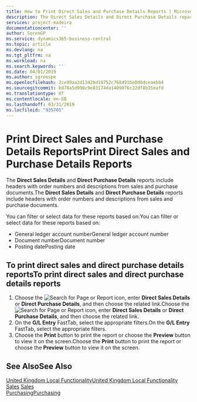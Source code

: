 ```yaml
---
title: How to Print Direct Sales and Purchase Details Reports | Microsoft Docs
description: The Direct Sales Details and Direct Purchase Details reports include headers with order numbers and descriptions from sales and purchase documents.
services: project-madeira
documentationcenter: ''
author: SorenGP
ms.service: dynamics365-business-central
ms.topic: article
ms.devlang: na
ms.tgt_pltfrm: na
ms.workload: na
ms.search.keywords: ''
ms.date: 04/01/2019
ms.author: sgroespe
ms.openlocfilehash: 2ce99aa2d1342bd18752c768491be0d0dceaebb4
ms.sourcegitcommit: bd78a5d990c9e83174da1409076c22df8b35eafd
ms.translationtype: HT
ms.contentlocale: en-GB
ms.lasthandoff: 03/31/2019
ms.locfileid: "935705"
---
```

# <a name="print-direct-sales-and-purchase-details-reports"></a><span data-ttu-id="7caa3-103">Print Direct Sales and Purchase Details Reports</span><span class="sxs-lookup"><span data-stu-id="7caa3-103">Print Direct Sales and Purchase Details Reports</span></span>
<span data-ttu-id="7caa3-104">The **Direct Sales Details** and **Direct Purchase Details** reports include headers with order numbers and descriptions from sales and purchase documents.</span><span class="sxs-lookup"><span data-stu-id="7caa3-104">The **Direct Sales Details** and **Direct Purchase Details** reports include headers with order numbers and descriptions from sales and purchase documents.</span></span>  

 <span data-ttu-id="7caa3-105">You can filter or select data for these reports based on:</span><span class="sxs-lookup"><span data-stu-id="7caa3-105">You can filter or select data for these reports based on:</span></span>  

-   <span data-ttu-id="7caa3-106">General ledger account number</span><span class="sxs-lookup"><span data-stu-id="7caa3-106">General ledger account number</span></span>  
-   <span data-ttu-id="7caa3-107">Document number</span><span class="sxs-lookup"><span data-stu-id="7caa3-107">Document number</span></span>  
-   <span data-ttu-id="7caa3-108">Posting date</span><span class="sxs-lookup"><span data-stu-id="7caa3-108">Posting date</span></span>  

## <a name="to-print-direct-sales-and-direct-purchase-details-reports"></a><span data-ttu-id="7caa3-109">To print direct sales and direct purchase details reports</span><span class="sxs-lookup"><span data-stu-id="7caa3-109">To print direct sales and direct purchase details reports</span></span>  

1.  <span data-ttu-id="7caa3-110">Choose the ![Search for Page or Report](../../media/ui-search/search_small.png "Search for Page or Report icon") icon, enter **Direct Sales Details** or **Direct Purchase Details**, and then choose the related link.</span><span class="sxs-lookup"><span data-stu-id="7caa3-110">Choose the ![Search for Page or Report](../../media/ui-search/search_small.png "Search for Page or Report icon") icon, enter **Direct Sales Details** or **Direct Purchase Details**, and then choose the related link.</span></span>  
2.  <span data-ttu-id="7caa3-111">On the **G/L Entry** FastTab, select the appropriate filters.</span><span class="sxs-lookup"><span data-stu-id="7caa3-111">On the **G/L Entry** FastTab, select the appropriate filters.</span></span>  
3.  <span data-ttu-id="7caa3-112">Choose the **Print** button to print the report or choose the **Preview** button to view it on the screen.</span><span class="sxs-lookup"><span data-stu-id="7caa3-112">Choose the **Print** button to print the report or choose the **Preview** button to view it on the screen.</span></span>  

## <a name="see-also"></a><span data-ttu-id="7caa3-113">See Also</span><span class="sxs-lookup"><span data-stu-id="7caa3-113">See Also</span></span>  
 [<span data-ttu-id="7caa3-114">United Kingdom Local Functionality</span><span class="sxs-lookup"><span data-stu-id="7caa3-114">United Kingdom Local Functionality</span></span>](united-kingdom-local-functionality.md)  
<span data-ttu-id="7caa3-115">[Sales](../../sales-manage-sales.md) </span><span class="sxs-lookup"><span data-stu-id="7caa3-115">[Sales](../../sales-manage-sales.md) </span></span>  
[<span data-ttu-id="7caa3-116">Purchasing</span><span class="sxs-lookup"><span data-stu-id="7caa3-116">Purchasing</span></span>](../../purchasing-manage-purchasing.md)   
